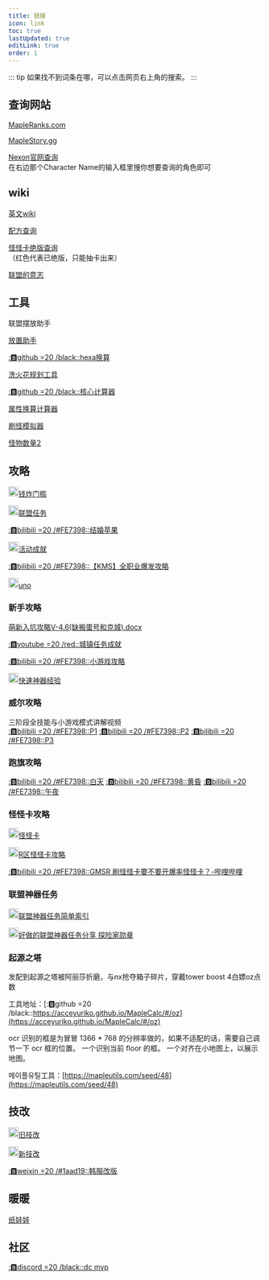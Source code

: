 ```yaml
---
title: 链接
icon: link
toc: true
lastUpdated: true
editLink: true
order: 1
---
```


::: tip
如果找不到词条在哪，可以点击网页右上角的搜索。
:::

## 查询网站

[MapleRanks.com](https://mapleranks.com/)

[MapleStory.gg](https://maplestory.gg/)

[Nexon官网查询](https://maplestory.nexon.net/rankings/overall-ranking/legendary?rebootIndex=1)\
在右边那个Character Name的输入框里搜你想要查询的角色即可

## wiki

[英文wiki](https://maplestorywiki.net)

[配方查询](https://maplestory.fandom.com/wiki/)

[怪怪卡绝版查询](https://maplestory.fandom.com/wiki/Familiars)\
（红色代表已绝版，只能抽卡出来）

[联盟的意志](https://maplestory.fandom.com/wiki/Quests/60/The_Birth_of_an_Alliance)

## 工具

<a :href="legionUrl" target="_blank" rel="noopener noreferrer">联盟摆放助手</a>

[放置助手](https://maplemaps.net/)

[::b:github =20 /black::hexa换算](https://adamoptim.github.io/hexastatCalculator/)

[洗火花规划工具](https://www.whackybeanz.com/calc/equips/flames)

[::b:github =20 /black::核心计算器](https://soundmark.github.io/maple-nodes/)

[属性换算计算器](https://maplescouter.com/input)

[刷怪模拟器](https://maplemaps.net/world-map/?worldMap=GWorldMap&parentWorld=)

[怪物数量2](https://maplemaps.net/)

## 攻略

[<img height="20" width="20" src="/images/nga.png" />钱炸门槛](https://nga.178.com/read.php?tid=32656171)

[<img height="20" width="20" src="/images/nga.png" />联盟任务](https://ngabbs.com/read.php?tid=40559011&_fu=64977703%2C1)

[::b:bilibili =20 /#FE7398::结婚苹果](https://www.bilibili.com/video/BV1CM4y1V7sm)

[<img height="20" width="20" src="/images/nga.png" />活动成就](https://nga.178.com/read.php?tid=42544267)

[::b:bilibili =20 /#FE7398::【KMS】全职业爆发攻略](https://www.bilibili.com/video/BV1oh4117737/?share_source=copy_web&vd_source=e71db14c24385916619a121a3339e371)

[<img height="20" width="20" src="/images/nga.png" />uno](https://bbs.nga.cn/read.php?tid=40624115)

### 新手攻略

[萌新入坑攻略V-4.6(缺搬蛋号和克城).docx](https://share.weiyun.com/CiSxdH2R)

[::b:youtube =20 /red::城镇任务成就](https://www.youtube.com/watch?v=97rAY0991cw&list=PLbjttMlwq5MD05Th4LZZPt6IJ0qveBSBL)

[::b:bilibili =20 /#FE7398::小游戏攻略](https://www.bilibili.com/video/BV1gs4y1C7mz)

[<img height="20" width="20" src="/images/nga.png" />快速神器经验](https://nga.178.com/read.php?tid=40559011)

### 威尔攻略

三阶段全技能与小游戏模式讲解视频\
[::b:bilibili =20 /#FE7398::P1](https://www.bilibili.com/video/BV1TE411y74x)
[::b:bilibili =20 /#FE7398::P2](https://www.bilibili.com/video/BV1TE411y7Wi)
[::b:bilibili =20 /#FE7398::P3](https://www.bilibili.com/video/BV1TE411y78i)

### 跑旗攻略

[::b:bilibili =20 /#FE7398::白天](https://www.bilibili.com/video/BV1VL4y1Y7Cd)
[::b:bilibili =20 /#FE7398::黄昏](https://www.bilibili.com/video/BV1Xq4y1Q7r9)
[::b:bilibili =20 /#FE7398::午夜](https://www.bilibili.com/video/BV1XU4y1E7Eg)

### 怪怪卡攻略

[<img height="20" width="20" src="/images/nga.png" />怪怪卡](https://nga.178.com/read.php?tid=21303273)

[<img height="20" width="20" src="/images/nga.png" />R区怪怪卡攻略](https://g.nga.cn/read.php?tid=32550238)

[::b:bilibili =20 /#FE7398::GMSR 刷怪怪卡要不要开爆率怪怪卡？-哔哩哔哩](https://b23.tv/dccoKhq)

### 联盟神器任务

[<img height="20" width="20" src="/images/nga.png" />联盟神器任务简单索引](https://ngabbs.com/read.php?tid=40538863)

[<img height="20" width="20" src="/images/nga.png" />好做的联盟神器任务分享 探险家勋章](https://bbs.nga.cn/read.php?tid=40559011)

### 起源之塔

发配到起源之塔被阿丽莎折磨，与nx抢夺箱子碎片，穿戴tower boost 4白嫖oz点数

工具地址：[::b:github =20 /black::https://acceyuriko.github.io/MapleCalc/#/oz](https://acceyuriko.github.io/MapleCalc/#/oz)

ocr 识别的框是为冒冒 1366 * 768 的分辨率做的，如果不适配的话，需要自己调节一下 ocr 框的位置。
一个识别当前 floor 的框。
一个对齐在小地图上，以展示地图。

메이플유틸工具：[https://mapleutils.com/seed/48](https://mapleutils.com/seed/48)

## 技改

[<img height="20" width="20" src="/images/nga.png" />旧技改](https://ngabbs.com/read.php?tid=41611040)

[<img height="20" width="20" src="/images/nga.png" />新技改](https://bbs.nga.cn/read.php?tid=42694980&_fp=2&rand=761)

[::b:weixin =20 /#1aad19::韩服改版](https://mp.weixin.qq.com/s?__biz=MzU0OTM0MjYzMA==&mid=2247498982&idx=1&sn=35025209cbc60086ca8fd85aa1122573&chksm=fbb3e02fccc46939c10a9927ef0c529c50b44eec1b1fcd3650b68fae65370f299819e897d065&mpshare=1&scene=23&srcid=1215OTxkFSNjDQMTveXmwDwj&sharer_shareinfo=c4c5b90bb7dd303619bc8b81f838daac&sharer_shareinfo_first=c4c5b90bb7dd303619bc8b81f838daac#rd)

## 暖暖

[纸娃娃](https://mxd.dvg.cn/zhiwawa/#)

## 社区

[::b:discord =20 /black::dc mvp](https://discord.gg/gHavpznWEU)

<script setup lang="ts">
const legionUrl = import.meta.env.VITE_LEGION_URL;
</script>
